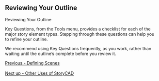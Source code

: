## Reviewing Your Outline ##
Reviewing Your Outline <br/>

Key Questions, from the Tools menu, provides a checklist for each of the major story element types. Stepping through these questions can help you to refine your outline. <br/>

We recommend using Key Questions frequently, as you work, rather than waiting until the outline’s complete before you review it. <br/>

[Previous - Defining Scenes](Defining_Scenes.md) <br/><br/>
[Next up - Other Uses of StoryCAD](Other_Uses_of_StoryCAD.md)
